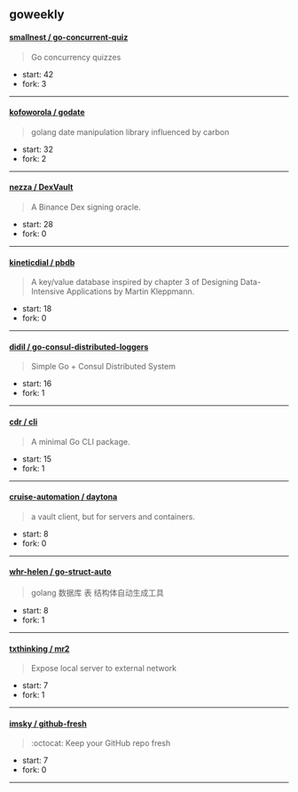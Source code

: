 ## goweekly

#### [smallnest / go-concurrent-quiz](https://github.com/smallnest/go-concurrent-quiz)

> Go concurrency quizzes

+ start: 42
+ fork: 3

----


#### [kofoworola / godate](https://github.com/kofoworola/godate)

> golang date manipulation library influenced by carbon

+ start: 32
+ fork: 2

----


#### [nezza / DexVault](https://github.com/nezza/DexVault)

> A Binance Dex signing oracle.

+ start: 28
+ fork: 0

----


#### [kineticdial / pbdb](https://github.com/kineticdial/pbdb)

> A key/value database inspired by chapter 3 of Designing Data-Intensive Applications by Martin Kleppmann.

+ start: 18
+ fork: 0

----


#### [didil / go-consul-distributed-loggers](https://github.com/didil/go-consul-distributed-loggers)

> Simple Go + Consul Distributed System

+ start: 16
+ fork: 1

----


#### [cdr / cli](https://github.com/cdr/cli)

> A minimal Go CLI package.

+ start: 15
+ fork: 1

----


#### [cruise-automation / daytona](https://github.com/cruise-automation/daytona)

> a vault client, but for servers and containers.

+ start: 8
+ fork: 0

----


#### [whr-helen / go-struct-auto](https://github.com/whr-helen/go-struct-auto)

> golang 数据库 表 结构体自动生成工具

+ start: 8
+ fork: 1

----


#### [txthinking / mr2](https://github.com/txthinking/mr2)

> Expose local server to external network

+ start: 7
+ fork: 1

----


#### [imsky / github-fresh](https://github.com/imsky/github-fresh)

> :octocat: Keep your GitHub repo fresh

+ start: 7
+ fork: 0

----

